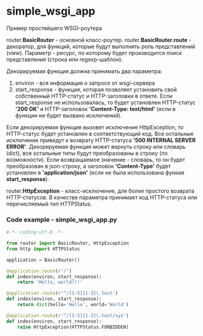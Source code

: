# simple_wsgi_app
Пример простейшего WSGI-роутера

router.**BasicRouter** - основной класс-роутер.
router.**BasicRouter.route** - декоратор, для функций, которые будут выполнять роль представлений (view). Параметр - ресурс, по которому будет производится поиск представления (строка или regexp-шаблон).

Декорируемая функция должна принимать два параметра:
1. environ - вся информация о запросе от wsgi-сервера
2. start_response - функция, которая позволяет установить свой собственный HTTP-статус и HTTP-заголовки в ответе. Если start_response не использовалась, то будет установлен HTTP-статус **'200 OK'** и HTTP-заголовок **'Content-Type: text/html'** (если в функции не будет вызвано исключений).

Если декорируемая функция вызовет исключение HttpException, то HTTP-cтатус будет установлен в соответствующий код. Все остальные исключения приведут к возврату HTTP-статуса **'500 INTERNAL SERVER ERROR'**.
Декорируемая функция может вернуть строку или словарь (dict), все остальные типы будут преобразованы в строку (по возможности). Если возвращаемое значение - словарь, то он будет преобразован в json-строку, а заголовок **'Content-Type'** будет установлен в **'application/json'** (если не была использована функия **start_response**).

router.**HttpException** - класс-исключение, для более простого возврата HTTP-статусов. В качестве параметра принимает код HTTP-статуса или перечисляемый тип HTTPStatus.

### Code example - simple_wsgi_app.py

```python
#-*- coding:utf-8 -*-

from router import BasicRouter, HttpException
from http import HTTPStatus

application = BasicRouter()

@application.route(r'/')
def index(environ, start_response):
    return 'Hello, world!!!'

@application.route(r'^/[1-5][1-3]\.test')
def index(environ, start_response):
    return dict(hello='Hello', world='World')

@application.route(r'^/[1-5][1-3]\.test/xyz')
def index(environ, start_response):
    raise HttpException(HTTPStatus.FORBIDDEN)
```
